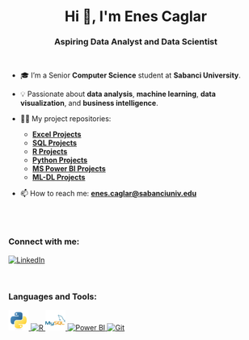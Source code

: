 <h1 align="center">Hi 👋, I'm Enes Caglar</h1>

<h3 align="center">Aspiring Data Analyst and Data Scientist</h3>
<br/>

- 🎓 I’m a Senior **Computer Science** student at **Sabanci University**.  
 
- 💡 Passionate about **data analysis**, **machine learning**, **data visualization**, and **business intelligence**.  

- 🧑‍💻 My project repositories:
  - [**Excel Projects**](https://github.com/enescaglarr/Excel-Projects)
  - [**SQL Projects**](https://github.com/enescaglarr/SQL-Projects)
  - [**R Projects**](https://github.com/enescaglarr/R-Projects)
  - [**Python Projects**](https://github.com/enescaglarr/Python-Projects)
  - [**MS Power BI Projects**](https://github.com/enescaglarr/MS-PowerBI-Projects)
  - [**ML-DL Projects**](https://github.com/enescaglarr/ML-DL-Projects)
 
- 📫 How to reach me: **enes.caglar@sabanciuniv.edu**

<br/><br/>

<h3 align="left">Connect with me:</h3>
<p align="left">
  <a href="http://linkedin.com/in/enescaglarr/" target="_blank">
    <img align="center" src="https://raw.githubusercontent.com/rahuldkjain/github-profile-readme-generator/master/src/images/icons/Social/linked-in-alt.svg" alt="LinkedIn" height="30" width="40" />
  </a>
</p>
<br/>

<h3 align="left">Languages and Tools:</h3>
<p align="left">
  <a href="https://www.python.org" target="_blank" rel="noreferrer">
    <img src="https://raw.githubusercontent.com/devicons/devicon/master/icons/python/python-original.svg" alt="Python" width="40" height="40"/>
  </a>
  <a href="https://www.r-project.org/" target="_blank" rel="noreferrer">
    <img src="https://www.r-project.org/Rlogo.png" alt="R" width="40" height="40"/>
  </a>
  <a href="https://www.mysql.com/" target="_blank" rel="noreferrer">
    <img src="https://raw.githubusercontent.com/devicons/devicon/master/icons/mysql/mysql-original-wordmark.svg" alt="MySQL" width="40" height="40"/>
  </a>
  <a href="https://powerbi.microsoft.com/" target="_blank" rel="noreferrer">
    <img src="https://upload.wikimedia.org/wikipedia/commons/c/cf/New_Power_BI_Logo.svg" alt="Power BI" width="40" height="40"/>
  </a>
  <a href="https://git-scm.com/" target="_blank" rel="noreferrer">
    <img src="https://www.vectorlogo.zone/logos/git-scm/git-scm-icon.svg" alt="Git" width="40" height="40"/>
  </a>

</p>
